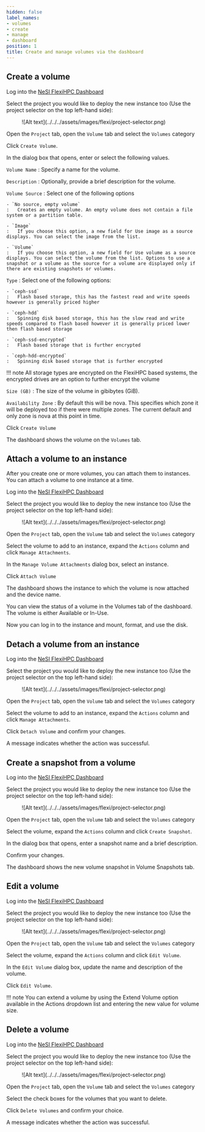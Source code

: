 ```yaml
---
hidden: false
label_names:
- volumes
- create
- manage
- dashboard
position: 1
title: Create and manage volumes via the dashboard
---
```


## Create a volume

Log into the [NeSI FlexiHPC Dashboard](https://dashboard.cloud.nesi.org.nz/)

Select the project you would like to deploy the new instance too (Use the project selector on the top left-hand side):

<figure markdown>
  ![Alt text](../../../assets/images/flexi/project-selector.png)
</figure>

Open the `Project` tab, open the `Volume` tab and select the `Volumes` category

Click `Create Volume`.

In the dialog box that opens, enter or select the following values.

`Volume Name`
:   Specify a name for the volume.

`Description`
:   Optionally, provide a brief description for the volume.

`Volume Source`
:   Select one of the following options

    - `No source, empty volume`
    :   Creates an empty volume. An empty volume does not contain a file system or a partition table.

    - `Image`
    :   If you choose this option, a new field for Use image as a source displays. You can select the image from the list.

    - `Volume`
    :   If you choose this option, a new field for Use volume as a source displays. You can select the volume from the list. Options to use a snapshot or a volume as the source for a volume are displayed only if there are existing snapshots or volumes.

`Type`
:   Select one of the following options:

    - `ceph-ssd`
    :   Flash based storage, this has the fastest read and write speeds however is generally priced higher

    - `ceph-hdd`
    :   Spinning disk based storage, this has the slow read and write speeds compared to flash based however it is generally priced lower then flash based storage

    - `ceph-ssd-encrypted`
    :   Flash based storage that is further encrypted

    - `ceph-hdd-encrypted`
    :   Spinning disk based storage that is further encrypted

!!! note
    All storage types are encrypted on the FlexiHPC based systems, the encrypted drives are an option to further encrypt the volume 

`Size (GB)`
:   The size of the volume in gibibytes (GiB).

`Availability Zone`
:   By default this will be nova. This specifies which zone it will be deployed too if there were multiple zones. The current default and only zone is nova at this point in time.

Click `Create Volume`

The dashboard shows the volume on the `Volumes` tab.

## Attach a volume to an instance

After you create one or more volumes, you can attach them to instances. You can attach a volume to one instance at a time.

Log into the [NeSI FlexiHPC Dashboard](https://dashboard.cloud.nesi.org.nz/)

Select the project you would like to deploy the new instance too (Use the project selector on the top left-hand side):

<figure markdown>
  ![Alt text](../../../assets/images/flexi/project-selector.png)
</figure>

Open the `Project` tab, open the `Volume` tab and select the `Volumes` category

Select the volume to add to an instance, expand the `Actions` column and click `Manage Attachments`.

In the `Manage Volume Attachments` dialog box, select an instance.

Click `Attach Volume`

The dashboard shows the instance to which the volume is now attached and the device name.

You can view the status of a volume in the Volumes tab of the dashboard. The volume is either Available or In-Use.

Now you can log in to the instance and mount, format, and use the disk.

## Detach a volume from an instance

Log into the [NeSI FlexiHPC Dashboard](https://dashboard.cloud.nesi.org.nz/)

Select the project you would like to deploy the new instance too (Use the project selector on the top left-hand side):

<figure markdown>
  ![Alt text](../../../assets/images/flexi/project-selector.png)
</figure>

Open the `Project` tab, open the `Volume` tab and select the `Volumes` category

Select the volume to add to an instance, expand the `Actions` column and click `Manage Attachments`.

Click `Detach Volume` and confirm your changes.

A message indicates whether the action was successful.

## Create a snapshot from a volume

Log into the [NeSI FlexiHPC Dashboard](https://dashboard.cloud.nesi.org.nz/)

Select the project you would like to deploy the new instance too (Use the project selector on the top left-hand side):

<figure markdown>
  ![Alt text](../../../assets/images/flexi/project-selector.png)
</figure>

Open the `Project` tab, open the `Volume` tab and select the `Volumes` category

Select the volume, expand the `Actions` column and click `Create Snapshot`.

In the dialog box that opens, enter a snapshot name and a brief description.

Confirm your changes.

The dashboard shows the new volume snapshot in Volume Snapshots tab.

## Edit a volume

Log into the [NeSI FlexiHPC Dashboard](https://dashboard.cloud.nesi.org.nz/)

Select the project you would like to deploy the new instance too (Use the project selector on the top left-hand side):

<figure markdown>
  ![Alt text](../../../assets/images/flexi/project-selector.png)
</figure>

Open the `Project` tab, open the `Volume` tab and select the `Volumes` category

Select the volume, expand the `Actions` column and click `Edit Volume`.

In the `Edit Volume` dialog box, update the name and description of the volume.

Click `Edit Volume`.

!!! note
    You can extend a volume by using the Extend Volume option available in the Actions dropdown list and entering the new value for volume size.

## Delete a volume

Log into the [NeSI FlexiHPC Dashboard](https://dashboard.cloud.nesi.org.nz/)

Select the project you would like to deploy the new instance too (Use the project selector on the top left-hand side):

<figure markdown>
  ![Alt text](../../../assets/images/flexi/project-selector.png)
</figure>

Open the `Project` tab, open the `Volume` tab and select the `Volumes` category

Select the check boxes for the volumes that you want to delete.

Click `Delete Volumes` and confirm your choice.

A message indicates whether the action was successful.
